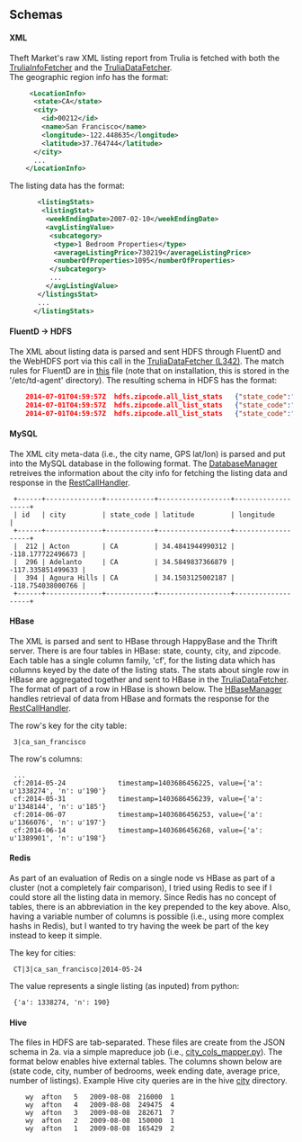 ## Schemas

#### XML

Theft Market's raw XML listing report from Trulia is fetched with both the [TruliaInfoFetcher](trulia-fetcher/TruliaInfoFetcher.py) and the [TruliaDataFetcher](trulia-fetcher/TruliaDataFetcher.py).  
The geographic region info has the format:


```xml
     <LocationInfo>
      <state>CA</state>
      <city>
        <id>00212</id>
        <name>San Francisco</name>
        <longitude>-122.448635</longitude>
        <latitude>37.764744</latitude>
      </city>
      ...       
    </LocationInfo>
```

The listing data has the format:

```xml
       <listingStats>
        <listingStat>
         <weekEndingDate>2007-02-10</weekEndingDate>
         <avgListingValue>
          <subcategory>
           <type>1 Bedroom Properties</type>
           <averageListingPrice>730219</averageListingPrice>
           <numberOfProperties>1095</numberOfProperties>
          </subcategory>
          ...
         </avgListingValue>
       </listingsStat>
       ...
      </listingStats>
```

#### FluentD -> HDFS

The XML about listing data is parsed and sent HDFS through FluentD and the WebHDFS port via this call in the [TruliaDataFetcher (L342)](trulia-fetcher/TruliaDataFetcher.py#L342).  The match rules for FluentD are in [this](conf/fluentd/td-agent.conf) file (note that on installation, this is stored in the '/etc/td-agent' directory).  The resulting schema in HDFS has the format:


```json
    2014-07-01T04:59:57Z  hdfs.zipcode.all_list_stats   {"state_code":"MA","ts":1404190797734,"med_list":329000,"zipcode":"01260","num_beds":3,"week_ending_date":"2011-08-20","avg_list":329000,"num_list":1}
    2014-07-01T04:59:57Z  hdfs.zipcode.all_list_stats   {"state_code":"MA","ts":1404190797735,"med_list":329000,"zipcode":"01260","num_beds":3,"week_ending_date":"2011-08-27","avg_list":329000,"num_list":2}
    2014-07-01T04:59:57Z  hdfs.zipcode.all_list_stats   {"state_code":"MA","ts":1404190797735,"med_list":329000,"zipcode":"01260","num_beds":3,"week_ending_date":"2011-09-03","avg_list":329000,"num_list":1} 
```

#### MySQL 

The XML city meta-data (i.e., the city name, GPS lat/lon) is parsed and put into the MySQL database in the following format.  The [DatabaseManager](common/DatabaseManager.py#L89) retreives the information about the city info for fetching the listing data and response in the [RestCallHandler](server/RestCallHandler.py).

     +------+--------------+------------+------------------+-------------------+
     | id   | city         | state_code | latitude         | longitude         |
     +------+--------------+------------+------------------+-------------------+
     |  212 | Acton        | CA         | 34.4841944990312 | -118.177722496673 |
     |  296 | Adelanto     | CA         | 34.5849837366879 | -117.335851499633 |
     |  394 | Agoura Hills | CA         | 34.1503125002187 | -118.754038000766 |
     +------+--------------+------------+------------------+-------------------+


#### HBase

The XML is parsed and sent to HBase through HappyBase and the Thrift server.  There is are four tables in HBase: state, county, city, and zipcode. Each table has a single column family, 'cf', for the listing data which has columns keyed by the date of the listing stats.  The stats about single row in HBase are aggregated together and sent to HBase in the [TruliaDataFetcher](trulia-fetcher/TruliaDataFetcher.py).  The format of part of a row in HBase is shown below.  The [HBaseManager](common/HBaseManager.py) handles retrieval of data from HBase and formats the response for the [RestCallHandler](server/RestCallHandler.py).

The row's key for the city table:

     3|ca_san_francisco

The row's columns:

     ...
     cf:2014-05-24             timestamp=1403686456225, value={'a': u'1338274', 'n': u'190'}            
     cf:2014-05-31             timestamp=1403686456239, value={'a': u'1348144', 'n': u'185'}            
     cf:2014-06-07             timestamp=1403686456253, value={'a': u'1366076', 'n': u'197'}            
     cf:2014-06-14             timestamp=1403686456268, value={'a': u'1389901', 'n': u'198'}   


#### Redis

As part of an evaluation of Redis on a single node vs HBase as part of a cluster (not a completely fair comparison), I tried using Redis to see if I could store all the listing data in memory.  Since Redis has no concept of tables, there is an abbreviation in the key prepended to the key above.  Also, having a variable number of columns is possible (i.e., using more complex hashs in Redis), but I wanted to try having the week be part of the key instead to keep it simple.

The key for cities:

     CT|3|ca_san_francisco|2014-05-24
     
The value represents a single listing (as inputed) from python:

     {'a': 1338274, 'n': 190} 


#### Hive 

The files in HDFS are tab-separated.  These files are create from the JSON schema in 2a. via a simple mapreduce job (i.e., [city_cols_mapper.py](map-reduce/python/city_cols_mapper.py)).  The format below enables hive external tables.  The columns shown below are (state code, city, number of bedrooms, week ending date, average price, number of listings).  Example Hive city queries are in the hive [city](hive/city) directory.


        wy	afton	5	2009-08-08	216000	1
        wy	afton	4	2009-08-08	249475	4
        wy	afton	3	2009-08-08	282671	7
        wy	afton	2	2009-08-08	150000	1
        wy	afton	1	2009-08-08	165429	2
     

